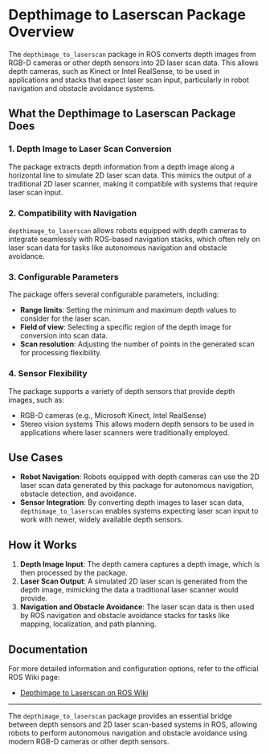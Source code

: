 # Depthimage to Laserscan Package Overview

The `depthimage_to_laserscan` package in ROS converts depth images from RGB-D cameras or other depth sensors into 2D laser scan data. This allows depth cameras, such as Kinect or Intel RealSense, to be used in applications and stacks that expect laser scan input, particularly in robot navigation and obstacle avoidance systems.

## What the Depthimage to Laserscan Package Does

### 1. Depth Image to Laser Scan Conversion
The package extracts depth information from a depth image along a horizontal line to simulate 2D laser scan data. This mimics the output of a traditional 2D laser scanner, making it compatible with systems that require laser scan input.

### 2. Compatibility with Navigation
`depthimage_to_laserscan` allows robots equipped with depth cameras to integrate seamlessly with ROS-based navigation stacks, which often rely on laser scan data for tasks like autonomous navigation and obstacle avoidance.

### 3. Configurable Parameters
The package offers several configurable parameters, including:
- **Range limits**: Setting the minimum and maximum depth values to consider for the laser scan.
- **Field of view**: Selecting a specific region of the depth image for conversion into scan data.
- **Scan resolution**: Adjusting the number of points in the generated scan for processing flexibility.

### 4. Sensor Flexibility
The package supports a variety of depth sensors that provide depth images, such as:
- RGB-D cameras (e.g., Microsoft Kinect, Intel RealSense)
- Stereo vision systems
This allows modern depth sensors to be used in applications where laser scanners were traditionally employed.

## Use Cases

- **Robot Navigation**: Robots equipped with depth cameras can use the 2D laser scan data generated by this package for autonomous navigation, obstacle detection, and avoidance.
- **Sensor Integration**: By converting depth images to laser scan data, `depthimage_to_laserscan` enables systems expecting laser scan input to work with newer, widely available depth sensors.

## How it Works

1. **Depth Image Input**: The depth camera captures a depth image, which is then processed by the package.
2. **Laser Scan Output**: A simulated 2D laser scan is generated from the depth image, mimicking the data a traditional laser scanner would provide.
3. **Navigation and Obstacle Avoidance**: The laser scan data is then used by ROS navigation and obstacle avoidance stacks for tasks like mapping, localization, and path planning.

## Documentation

For more detailed information and configuration options, refer to the official ROS Wiki page:
- [Depthimage to Laserscan on ROS Wiki](https://wiki.ros.org/depthimage_to_laserscan)

---

The `depthimage_to_laserscan` package provides an essential bridge between depth sensors and 2D laser scan-based systems in ROS, allowing robots to perform autonomous navigation and obstacle avoidance using modern RGB-D cameras or other depth sensors.
